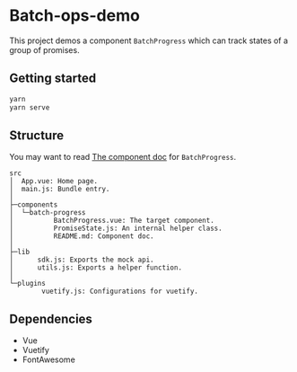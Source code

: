 # Batch-ops-demo

This project demos a component `BatchProgress` which can track states of a group of promises.

## Getting started

```sh
yarn
yarn serve
```

## Structure

You may want to read [The component doc](src/components/batch-progress/README.md) for `BatchProgress`.

```
src
│  App.vue: Home page.
│  main.js: Bundle entry.
│
├─components
│  └─batch-progress
│          BatchProgress.vue: The target component.
│          PromiseState.js: An internal helper class.
│          README.md: Component doc.
│
├─lib
│      sdk.js: Exports the mock api.
│      utils.js: Exports a helper function.
│
└─plugins
        vuetify.js: Configurations for vuetify.
```

## Dependencies

- Vue
- Vuetify
- FontAwesome

